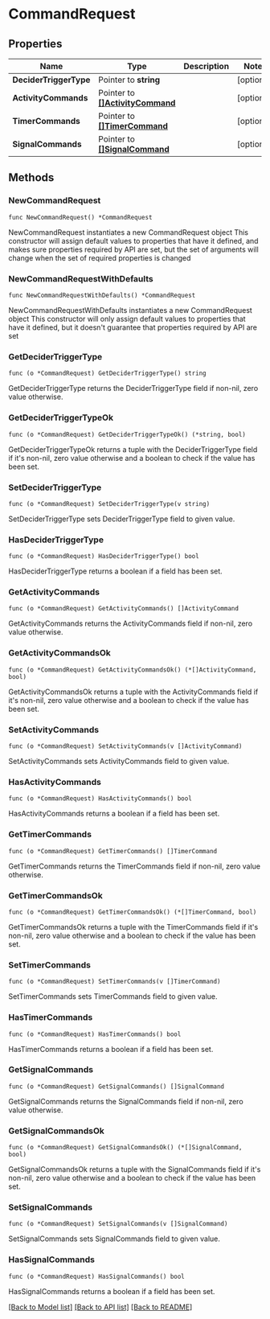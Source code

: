 # CommandRequest

## Properties

Name | Type | Description | Notes
------------ | ------------- | ------------- | -------------
**DeciderTriggerType** | Pointer to **string** |  | [optional] 
**ActivityCommands** | Pointer to [**[]ActivityCommand**](ActivityCommand.md) |  | [optional] 
**TimerCommands** | Pointer to [**[]TimerCommand**](TimerCommand.md) |  | [optional] 
**SignalCommands** | Pointer to [**[]SignalCommand**](SignalCommand.md) |  | [optional] 

## Methods

### NewCommandRequest

`func NewCommandRequest() *CommandRequest`

NewCommandRequest instantiates a new CommandRequest object
This constructor will assign default values to properties that have it defined,
and makes sure properties required by API are set, but the set of arguments
will change when the set of required properties is changed

### NewCommandRequestWithDefaults

`func NewCommandRequestWithDefaults() *CommandRequest`

NewCommandRequestWithDefaults instantiates a new CommandRequest object
This constructor will only assign default values to properties that have it defined,
but it doesn't guarantee that properties required by API are set

### GetDeciderTriggerType

`func (o *CommandRequest) GetDeciderTriggerType() string`

GetDeciderTriggerType returns the DeciderTriggerType field if non-nil, zero value otherwise.

### GetDeciderTriggerTypeOk

`func (o *CommandRequest) GetDeciderTriggerTypeOk() (*string, bool)`

GetDeciderTriggerTypeOk returns a tuple with the DeciderTriggerType field if it's non-nil, zero value otherwise
and a boolean to check if the value has been set.

### SetDeciderTriggerType

`func (o *CommandRequest) SetDeciderTriggerType(v string)`

SetDeciderTriggerType sets DeciderTriggerType field to given value.

### HasDeciderTriggerType

`func (o *CommandRequest) HasDeciderTriggerType() bool`

HasDeciderTriggerType returns a boolean if a field has been set.

### GetActivityCommands

`func (o *CommandRequest) GetActivityCommands() []ActivityCommand`

GetActivityCommands returns the ActivityCommands field if non-nil, zero value otherwise.

### GetActivityCommandsOk

`func (o *CommandRequest) GetActivityCommandsOk() (*[]ActivityCommand, bool)`

GetActivityCommandsOk returns a tuple with the ActivityCommands field if it's non-nil, zero value otherwise
and a boolean to check if the value has been set.

### SetActivityCommands

`func (o *CommandRequest) SetActivityCommands(v []ActivityCommand)`

SetActivityCommands sets ActivityCommands field to given value.

### HasActivityCommands

`func (o *CommandRequest) HasActivityCommands() bool`

HasActivityCommands returns a boolean if a field has been set.

### GetTimerCommands

`func (o *CommandRequest) GetTimerCommands() []TimerCommand`

GetTimerCommands returns the TimerCommands field if non-nil, zero value otherwise.

### GetTimerCommandsOk

`func (o *CommandRequest) GetTimerCommandsOk() (*[]TimerCommand, bool)`

GetTimerCommandsOk returns a tuple with the TimerCommands field if it's non-nil, zero value otherwise
and a boolean to check if the value has been set.

### SetTimerCommands

`func (o *CommandRequest) SetTimerCommands(v []TimerCommand)`

SetTimerCommands sets TimerCommands field to given value.

### HasTimerCommands

`func (o *CommandRequest) HasTimerCommands() bool`

HasTimerCommands returns a boolean if a field has been set.

### GetSignalCommands

`func (o *CommandRequest) GetSignalCommands() []SignalCommand`

GetSignalCommands returns the SignalCommands field if non-nil, zero value otherwise.

### GetSignalCommandsOk

`func (o *CommandRequest) GetSignalCommandsOk() (*[]SignalCommand, bool)`

GetSignalCommandsOk returns a tuple with the SignalCommands field if it's non-nil, zero value otherwise
and a boolean to check if the value has been set.

### SetSignalCommands

`func (o *CommandRequest) SetSignalCommands(v []SignalCommand)`

SetSignalCommands sets SignalCommands field to given value.

### HasSignalCommands

`func (o *CommandRequest) HasSignalCommands() bool`

HasSignalCommands returns a boolean if a field has been set.


[[Back to Model list]](../README.md#documentation-for-models) [[Back to API list]](../README.md#documentation-for-api-endpoints) [[Back to README]](../README.md)


